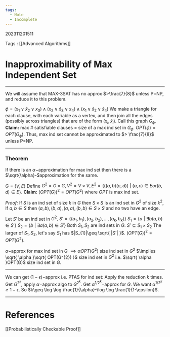 ```yaml
---
tags:
  - Note
  - Incomplete
---
```

202311201511

Tags : [[Advanced Algorithms]]
# Inapproximability of Max Independent Set
---
We will assume that MAX-3SAT has no approx $>\frac{7}{8}$ unless P=NP, and reduce it to this problem.

$\phi=(x_{1}\lor \bar{x}_{2}\lor x_{3})\land(x_{2}\lor \bar{x}_{3}\lor x_{4})\land(x_{1}\lor \bar{x}_{2}\lor\bar{x}_{4})$
We make a triangle for each clause, with each variable as a vertex, and then join all the edges (possibly across triangles) that are of the form $(x_{i},\bar{x}_{i})$. Call this graph $G_{\phi}$.
**Claim:** max # satisfiable clauses = size of a max ind set in $G_{\phi}$.
$OPT(\phi)=OPT(G_{\phi})$.
Thus, max ind set cannot be approximated to $> \frac{7}{8}$ unless P=NP.

---
### Theorem
If there is an $\alpha-$approximation for max ind set then there is a $\sqrt{\alpha}-$approximation for the same.

$G=(V,E)$
Define $G^{2}=G\times G,V^{2}=V\times V,E^{2}=\{ ((a,b)(c,d))\ |\ (a,c)\in E or (b,d)\in E \}$.
**Claim:** $(OPT(G))^{2}=OPT(G^{2})$ where $OPT$ is max ind set.

*Proof:* If $S$ is an ind set of size $k$ in $G$ then $S\times S$ is an ind set in $G^{2}$ of size $k^{2}$, If $a,b\in S$ then $(a,b),(b,a),(a,a),(b,b)\in S\times S$ and no two have an edge.

Let $S'$ be an ind set in $G^{2}$.
$S'=\{ (a_{1},b_{1}),(a_{2},b_{2}),\dots,(a_{k},b_{k}) \}$
$S_{1}=\{ a\ |\ \exists b(a,b)\in S' \}$
$S_{2}=\{ b\ |\ \exists a(a,b)\in S' \}$
Both $S_{1},S_{2}$ are ind sets in $G$.
$S'\subseteq S_{1}\times S_{2}$
The larger of $S_{1},S_{2}$, let's say $S_{1}$ has $|S_{1}|\geq \sqrt{ |S'| }$.
$(OPT(G))^{2}=OPT(G^{2})$.

$\alpha-$approx for max ind set in $G$
$\implies \alpha OPT(G^{2})$ size ind set in $G^{2}$
$\implies \sqrt{ \alpha }\sqrt{ OPT(G^{2}) }$ size ind set in $G^{2}$
i.e. $\sqrt{ \alpha  }OPT(G)$ size ind set in $G$.

---
We can get $(1-\epsilon)-$approx i.e. PTAS for ind set:
Apply the reduction $k$ times.
Get $G^{2^{k}}$, apply $\alpha-$approx algo to $G^{2^{k}}$.
Get $\alpha^{1/2^{k}}-$approx for $G$.
We want $\alpha^{1/2^{k}}\geq 1-\epsilon$.
So $k\geq \log \log \frac{1}{\alpha}-\log \log \frac{1}{1-\epsilon}$.

---
# References
[[Probabilistically Checkable Proof]]